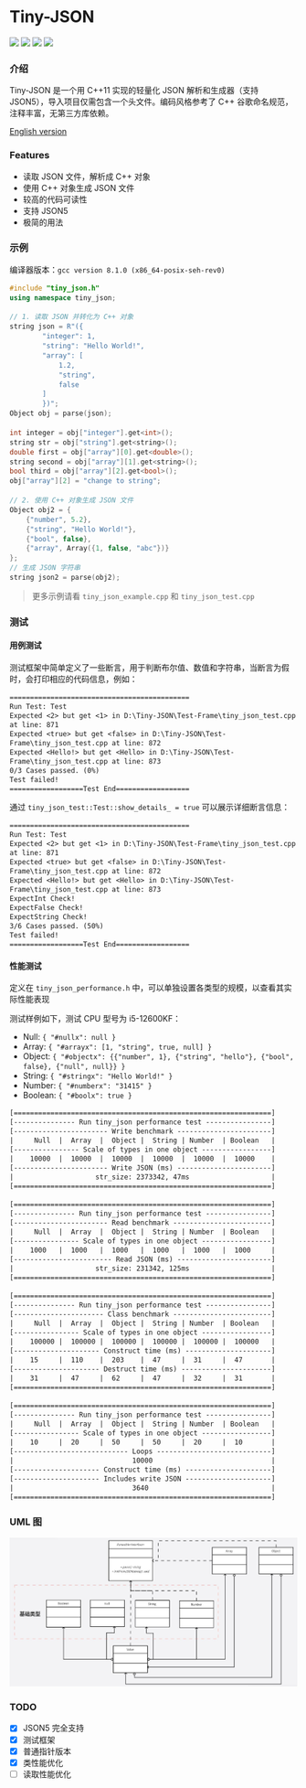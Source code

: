 # Tiny-JSON
![](https://img.shields.io/badge/c%2B%2B-11-blue) ![](https://img.shields.io/badge/release-v1.2-blue) ![](https://img.shields.io/badge/coverage-100%25-green) ![](https://img.shields.io/badge/license-mit-blue)

### 介绍
Tiny-JSON 是一个用 C++11 实现的轻量化 JSON 解析和生成器（支持 JSON5），导入项目仅需包含一个头文件。编码风格参考了 C++ 谷歌命名规范，注释丰富，无第三方库依赖。

[English version](https://github.com/Syan-Lin/Tiny-JSON/blob/main/README-en.md)

### Features
- 读取 JSON 文件，解析成 C++ 对象
- 使用 C++ 对象生成 JSON 文件
- 较高的代码可读性
- 支持 JSON5
- 极简的用法

### 示例
编译器版本：`gcc version 8.1.0 (x86_64-posix-seh-rev0)`

```cpp
#include "tiny_json.h"
using namespace tiny_json;

// 1. 读取 JSON 并转化为 C++ 对象
string json = R"({
        "integer": 1,
        "string": "Hello World!",
        "array": [
            1.2,
            "string",
            false
        ]
        })";
Object obj = parse(json);

int integer = obj["integer"].get<int>();
string str = obj["string"].get<string>();
double first = obj["array"][0].get<double>();
string second = obj["array"][1].get<string>();
bool third = obj["array"][2].get<bool>();
obj["array"][2] = "change to string";

// 2. 使用 C++ 对象生成 JSON 文件
Object obj2 = {
    {"number", 5.2},
    {"string", "Hello World!"},
    {"bool", false},
    {"array", Array({1, false, "abc"})}
};
// 生成 JSON 字符串
string json2 = parse(obj2);
```

>更多示例请看 `tiny_json_example.cpp` 和 `tiny_json_test.cpp`

### 测试
#### 用例测试
测试框架中简单定义了一些断言，用于判断布尔值、数值和字符串，当断言为假时，会打印相应的代码信息，例如：
```
============================================
Run Test: Test
Expected <2> but get <1> in D:\Tiny-JSON\Test-Frame\tiny_json_test.cpp at line: 871
Expected <true> but get <false> in D:\Tiny-JSON\Test-Frame\tiny_json_test.cpp at line: 872
Expected <Hello!> but get <Hello> in D:\Tiny-JSON\Test-Frame\tiny_json_test.cpp at line: 873
0/3 Cases passed. (0%)
Test failed!
==================Test End==================
```
通过 `tiny_json_test::Test::show_details_ = true` 可以展示详细断言信息：
```
============================================
Run Test: Test
Expected <2> but get <1> in D:\Tiny-JSON\Test-Frame\tiny_json_test.cpp at line: 871
Expected <true> but get <false> in D:\Tiny-JSON\Test-Frame\tiny_json_test.cpp at line: 872
Expected <Hello!> but get <Hello> in D:\Tiny-JSON\Test-Frame\tiny_json_test.cpp at line: 873
ExpectInt Check!
ExpectFalse Check!
ExpectString Check!
3/6 Cases passed. (50%)
Test failed!
==================Test End==================
```
#### 性能测试
定义在 `tiny_json_performance.h` 中，可以单独设置各类型的规模，以查看其实际性能表现

测试样例如下，测试 CPU 型号为 i5-12600KF：
- Null: `{ "#nullx": null }`
- Array: `{ "#arrayx": [1, "string", true, null] }`
- Object: `{ "#objectx": {{"number", 1}, {"string", "hello"}, {"bool", false}, {"null", null}} }`
- String: `{ "#stringx": "Hello World!" }`
- Number: `{ "#numberx": "31415" }`
- Boolean: `{ "#boolx": true }`
```
[===============================================================]
[--------------- Run tiny_json performance test ----------------]
[----------------------- Write benchmark -----------------------]
|     Null  |  Array  |  Object |  String | Number  | Boolean   |
[---------------- Scale of types in one object -----------------]
|    10000  |  10000  |  10000  |  10000  |  10000  |  10000    |
[----------------------- Write JSON (ms) -----------------------]
|                    str_size: 2373342, 47ms                    |
[===============================================================]

[===============================================================]
[--------------- Run tiny_json performance test ----------------]
[----------------------- Read benchmark ------------------------]
|     Null  |  Array  |  Object |  String | Number  | Boolean   |
[---------------- Scale of types in one object -----------------]
|    1000   |  1000   |  1000   |  1000   |  1000   |  1000     |
[------------------------ Read JSON (ms) -----------------------]
|                    str_size: 231342, 125ms                    |
[===============================================================]

[===============================================================]
[--------------- Run tiny_json performance test ----------------]
[---------------------- Class benchmark ------------------------]
|     Null  |  Array  |  Object |  String | Number  | Boolean   |
[---------------- Scale of types in one object -----------------]
|    100000 |  100000 |  100000 |  100000 |  100000 |  100000   |
[--------------------- Construct time (ms) ---------------------]
|    15     |  110    |  203    |  47     |  31     |  47       |
[--------------------- Destruct time (ms) ----------------------]
|    31     |  47     |  62     |  47     |  32     |  31       |
[===============================================================]

[===============================================================]
[--------------- Run tiny_json performance test ----------------]
|     Null  |  Array  |  Object |  String | Number  | Boolean   |
[---------------- Scale of types in one object -----------------]
|    10     |  20     |  50     |  50     |  20     |  10       |
[---------------------------- Loops ----------------------------]
|                             10000                             |
[--------------------- Construct time (ms) ---------------------]
[--------------------- Includes write JSON ---------------------]
|                             3640                              |
[===============================================================]
```

### UML 图
![uml](uml.jpg)

### TODO
- [x] JSON5 完全支持
- [x] 测试框架
- [x] 普通指针版本
- [x] 类性能优化
- [ ] 读取性能优化
